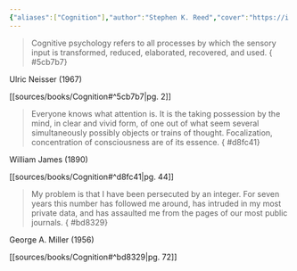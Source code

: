 ```yaml
---
{"aliases":["Cognition"],"author":"Stephen K. Reed","cover":"https://i.imgur.com/8Jq3ES0.jpg","date-created":"2022-08-17T20:52","date-modified":"2023-04-20T12:12","dg-publish":true,"finished":null,"linter-yaml-title-alias":"Cognition","location":"Oakland","subtitle":"Theories and Applications","tags":["source/book","psych"],"title":"Cognition","translator":null,"year":2013,"dg-path":"highlights/Cognition.md","permalink":"/highlights/cognition/","dgPassFrontmatter":true}
---
```



>Cognitive psychology refers to all processes by which the sensory input is transformed, reduced, elaborated, recovered, and used.
{ #5cb7b7}


Ulric Neisser (1967)

[[sources/books/Cognition#^5cb7b7\|pg. 2]]

>Everyone knows what attention is. It is the taking possession by the mind, in clear and vivid form, of one out of what seem several simultaneously possibly objects or trains of thought. Focalization, concentration of consciousness are of its essence.
{ #d8fc41}


William James (1890)

[[sources/books/Cognition#^d8fc41\|pg. 44]]

>My problem is that I have been persecuted by an integer. For seven years this number has followed me around, has intruded in my most private data, and has assaulted me from the pages of our most public journals.
{ #bd8329}

  
George A. Miller (1956)

[[sources/books/Cognition#^bd8329\|pg. 72]]
